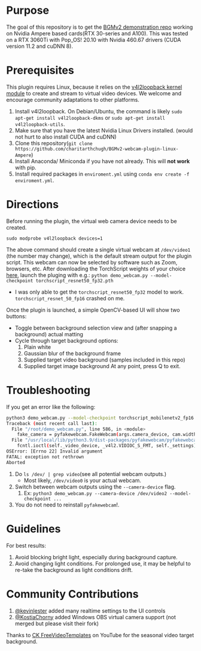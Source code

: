 # Purpose

The goal of this repository is to get the [BGMv2 demonstration repo](andreyryabtsev/BGMv2-webcam-plugin-linux) working on Nvidia Ampere based cards(RTX 30-series and A100). This was tested on a RTX 3060Ti with Pop_OS! 20.10 with Nvidia 460.67 drivers (CUDA version 11.2 and cuDNN 8).

# Prerequisites
This plugin requires Linux, because it relies on the [v4l2loopback kernel module](https://github.com/umlaeute/v4l2loopback) to create and stream to virtual video devices. We welcome and encourage community adaptations to other platforms.

1. Install v4l2loopback. On Debian/Ubuntu, the command is likely `sudo apt-get install v4l2loopback-dkms` or `sudo apt-get install v4l2loopback-utils`.
2. Make sure that you have the latest Nvidia Linux Drivers installed. (would not hurt to also install CUDA and cuDNN)
3. Clone this repository(`git clone https://github.com/charitarthchugh/BGMv2-webcam-plugin-linux-Ampere`)
4. Install Anaconda/ Miniconda if you have not already. This will **not work** with pip.
5. Install required packages in `enviroment.yml` using `conda env create -f enviroment.yml`.

# Directions

Before running the plugin, the virtual web camera device needs to be created.

`sudo modprobe v4l2loopback devices=1`

The above command should create a single virtual webcam at `/dev/video1` (the number may change), which is the default stream output for the plugin script. This webcam can now be selected by software such as Zoom, browsers, etc.
After downloading the TorchScript weights of your choice [here](https://drive.google.com/drive/u/1/folders/1cbetlrKREitIgjnIikG1HdM4x72FtgBh), launch the pluging with e.g.:
```python demo_webcam.py --model-checkpoint torchscript_resnet50_fp32.pth```

- I was only able to get the `torchscript_resnet50_fp32` model to work. `torchscript_resnet_50_fp16` crashed on me. 

Once the plugin is launched, a simple OpenCV-based UI will show two buttons:

- Toggle between background selection view and (after snapping a background) actual matting
- Cycle through target background options:
  1. Plain white
  2. Gaussian blur of the background frame
  3. Supplied target video background (samples included in this repo)
  4. Supplied target image background
At any point, press Q to exit.

# Troubleshooting
If you get an error like the following:
```bash
python3 demo_webcam.py --model-checkpoint torchscript_mobilenetv2_fp16.pth
Traceback (most recent call last):
  File "/root/demo_webcam.py", line 586, in <module>
    fake_camera = pyfakewebcam.FakeWebcam(args.camera_device, cam.width, cam.height)
  File "/usr/local/lib/python3.9/dist-packages/pyfakewebcam/pyfakewebcam.py", line 54, in __init__
    fcntl.ioctl(self._video_device, _v4l2.VIDIOC_S_FMT, self._settings)
OSError: [Errno 22] Invalid argument
FATAL: exception not rethrown
Aborted
```

1. Do `ls /dev/ | grep video`(see all potential webcam outputs.)
   - Most likely, `/dev/video0` is your actual webcam.
2. Switch between webcam outputs using the `--camera-device` flag.
   1. Ex: `python3 demo_webcam.py --camera-device /dev/video2 --model-checkpoint ...`
3. You do not need to reinstall `pyfakewebcam`!.

# Guidelines
For best results:
1. Avoid blocking bright light, especially during background capture.
2. Avoid changing light conditions. For prolonged use, it may be helpful to re-take the background as light conditions drift.

# Community Contributions
1. [@kevinlester](https://github.com/kevinlester/BGMv2-webcam-plugin-linux) added many realtime settings to the UI controls
2. [@KostiaChorny](https://github.com/KostiaChorny/BGMv2-webcam-plugin-linux) added Windows OBS virtual camera support (not merged but please visit their fork)

Thanks to [CK FreeVideoTemplates](https://www.youtube.com/watch?v=DHRUNWdf3ms) on YouTube for the seasonal video target background.